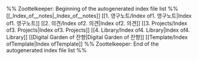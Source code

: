 %% Zoottelkeeper: Beginning of the autogenerated index file list  %%
 [[_Index_of__notes|_Index_of__notes]]
 [[1. 영구노트/Index of1. 영구노트|Index of1. 영구노트]]
 [[2. 의견/Index of2. 의견|Index of2. 의견]]
 [[3. Projects/Index of3. Projects|Index of3. Projects]]
 [[4. Library/Index of4. Library|Index of4. Library]]
 [[Digital Garden of 잔향|Digital Garden of 잔향]]
 [[Template/Index ofTemplate|Index ofTemplate]]
%% Zoottelkeeper: End of the autogenerated index file list  %%
